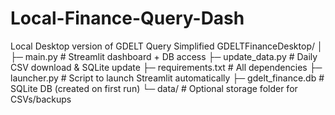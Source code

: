 # Local-Finance-Query-Dash
Local Desktop version of GDELT Query Simplified
GDELTFinanceDesktop/
│
├─ main.py                # Streamlit dashboard + DB access
├─ update_data.py         # Daily CSV download & SQLite update
├─ requirements.txt       # All dependencies
├─ launcher.py            # Script to launch Streamlit automatically
├─ gdelt_finance.db       # SQLite DB (created on first run)
└─ data/                  # Optional storage folder for CSVs/backups
